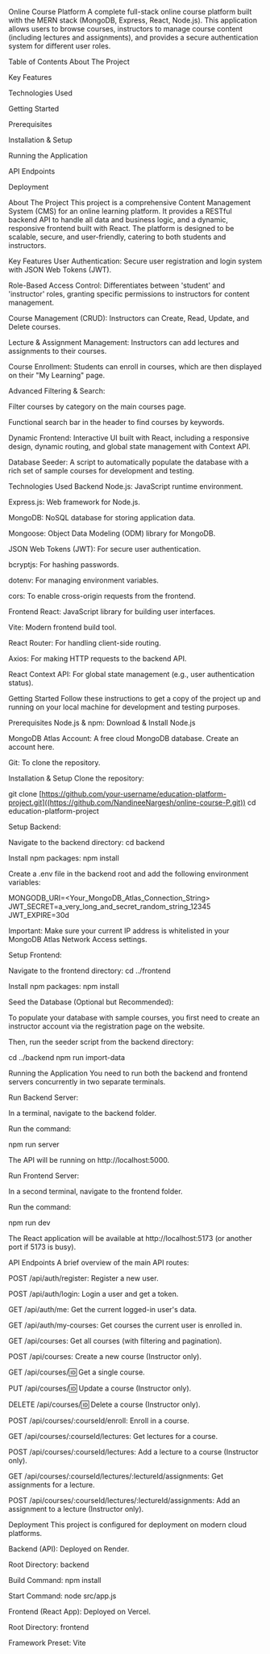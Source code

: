 Online Course Platform
A complete full-stack online course platform built with the MERN stack (MongoDB, Express, React, Node.js). This application allows users to browse courses, instructors to manage course content (including lectures and assignments), and provides a secure authentication system for different user roles.

Table of Contents
About The Project

Key Features

Technologies Used

Getting Started

Prerequisites

Installation & Setup

Running the Application

API Endpoints

Deployment

About The Project
This project is a comprehensive Content Management System (CMS) for an online learning platform. It provides a RESTful backend API to handle all data and business logic, and a dynamic, responsive frontend built with React. The platform is designed to be scalable, secure, and user-friendly, catering to both students and instructors.

Key Features
User Authentication: Secure user registration and login system with JSON Web Tokens (JWT).

Role-Based Access Control: Differentiates between 'student' and 'instructor' roles, granting specific permissions to instructors for content management.

Course Management (CRUD): Instructors can Create, Read, Update, and Delete courses.

Lecture & Assignment Management: Instructors can add lectures and assignments to their courses.

Course Enrollment: Students can enroll in courses, which are then displayed on their "My Learning" page.

Advanced Filtering & Search:

Filter courses by category on the main courses page.

Functional search bar in the header to find courses by keywords.

Dynamic Frontend: Interactive UI built with React, including a responsive design, dynamic routing, and global state management with Context API.

Database Seeder: A script to automatically populate the database with a rich set of sample courses for development and testing.

Technologies Used
Backend
Node.js: JavaScript runtime environment.

Express.js: Web framework for Node.js.

MongoDB: NoSQL database for storing application data.

Mongoose: Object Data Modeling (ODM) library for MongoDB.

JSON Web Tokens (JWT): For secure user authentication.

bcryptjs: For hashing passwords.

dotenv: For managing environment variables.

cors: To enable cross-origin requests from the frontend.

Frontend
React: JavaScript library for building user interfaces.

Vite: Modern frontend build tool.

React Router: For handling client-side routing.

Axios: For making HTTP requests to the backend API.

React Context API: For global state management (e.g., user authentication status).

Getting Started
Follow these instructions to get a copy of the project up and running on your local machine for development and testing purposes.

Prerequisites
Node.js & npm: Download & Install Node.js

MongoDB Atlas Account: A free cloud MongoDB database. Create an account here.

Git: To clone the repository.

Installation & Setup
Clone the repository:

git clone [https://github.com/your-username/education-platform-project.git]((https://github.com/NandineeNargesh/online-course-P.git))
cd education-platform-project

Setup Backend:

Navigate to the backend directory: cd backend

Install npm packages: npm install

Create a .env file in the backend root and add the following environment variables:

MONGODB_URI=<Your_MongoDB_Atlas_Connection_String>
JWT_SECRET=a_very_long_and_secret_random_string_12345
JWT_EXPIRE=30d

Important: Make sure your current IP address is whitelisted in your MongoDB Atlas Network Access settings.

Setup Frontend:

Navigate to the frontend directory: cd ../frontend

Install npm packages: npm install

Seed the Database (Optional but Recommended):

To populate your database with sample courses, you first need to create an instructor account via the registration page on the website.

Then, run the seeder script from the backend directory:

cd ../backend
npm run import-data

Running the Application
You need to run both the backend and frontend servers concurrently in two separate terminals.

Run Backend Server:

In a terminal, navigate to the backend folder.

Run the command:

npm run server

The API will be running on http://localhost:5000.

Run Frontend Server:

In a second terminal, navigate to the frontend folder.

Run the command:

npm run dev

The React application will be available at http://localhost:5173 (or another port if 5173 is busy).

API Endpoints
A brief overview of the main API routes:

POST /api/auth/register: Register a new user.

POST /api/auth/login: Login a user and get a token.

GET /api/auth/me: Get the current logged-in user's data.

GET /api/auth/my-courses: Get courses the current user is enrolled in.

GET /api/courses: Get all courses (with filtering and pagination).

POST /api/courses: Create a new course (Instructor only).

GET /api/courses/:id: Get a single course.

PUT /api/courses/:id: Update a course (Instructor only).

DELETE /api/courses/:id: Delete a course (Instructor only).

POST /api/courses/:courseId/enroll: Enroll in a course.

GET /api/courses/:courseId/lectures: Get lectures for a course.

POST /api/courses/:courseId/lectures: Add a lecture to a course (Instructor only).

GET /api/courses/:courseId/lectures/:lectureId/assignments: Get assignments for a lecture.

POST /api/courses/:courseId/lectures/:lectureId/assignments: Add an assignment to a lecture (Instructor only).

Deployment
This project is configured for deployment on modern cloud platforms.

Backend (API): Deployed on Render.

Root Directory: backend

Build Command: npm install

Start Command: node src/app.js

Frontend (React App): Deployed on Vercel.

Root Directory: frontend

Framework Preset: Vite
